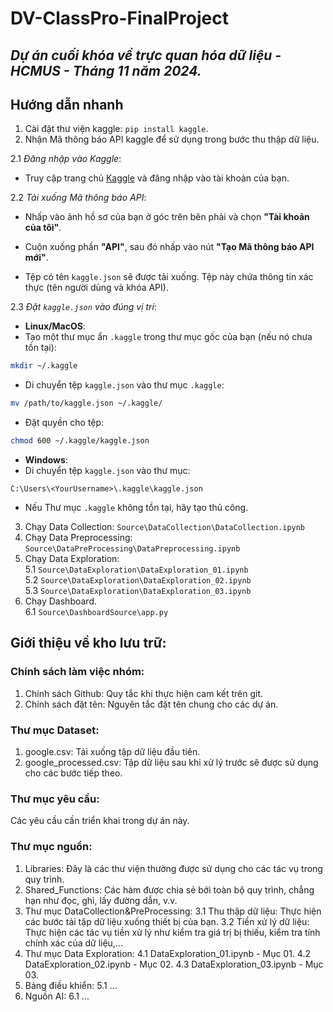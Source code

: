 # DV-ClassPro-FinalProject
*Dự án cuối khóa về trực quan hóa dữ liệu - HCMUS - Tháng 11 năm 2024.*
---
## Hướng dẫn nhanh
1. Cài đặt thư viện kaggle: `pip install kaggle`.
2. Nhận Mã thông báo API kaggle để sử dụng trong bước thu thập dữ liệu.

2.1 *Đăng nhập vào Kaggle*:

- Truy cập trang chủ [Kaggle](https://www.kaggle.com/) và đăng nhập vào tài khoản của bạn.

2.2 *Tải xuống Mã thông báo API*:

- Nhấp vào ảnh hồ sơ của bạn ở góc trên bên phải và chọn **"Tài khoản của tôi"**.

- Cuộn xuống phần **"API"**, sau đó nhấp vào nút **"Tạo Mã thông báo API mới"**.

- Tệp có tên `kaggle.json` sẽ được tải xuống. Tệp này chứa thông tin xác thực (tên người dùng và khóa API).

2.3 *Đặt `kaggle.json` vào đúng vị trí*:
- **Linux/MacOS**:
- Tạo một thư mục ẩn `.kaggle` trong thư mục gốc của bạn (nếu nó chưa tồn tại):
```bash
mkdir ~/.kaggle
```
- Di chuyển tệp `kaggle.json` vào thư mục `.kaggle`:
```bash
mv /path/to/kaggle.json ~/.kaggle/
```
- Đặt quyền cho tệp:
```bash
chmod 600 ~/.kaggle/kaggle.json
```
- **Windows**:
- Di chuyển tệp `kaggle.json` vào thư mục:
```
C:\Users\<YourUsername>\.kaggle\kaggle.json
```
- Nếu Thư mục `.kaggle` không tồn tại, hãy tạo thủ công.
3. Chạy Data Collection: `Source\DataCollection\DataCollection.ipynb`
4. Chạy Data Preprocessing: `Source\DataPreProcessing\DataPreprocessing.ipynb`
5. Chạy Data Exploration:\
5.1 `Source\DataExploration\DataExploration_01.ipynb`\
5.2 `Source\DataExploration\DataExploration_02.ipynb`\
5.3 `Source\DataExploration\DataExploration_03.ipynb`
7. Chạy Dashboard.\
6.1 `Source\DashboardSource\app.py`

## Giới thiệu về kho lưu trữ:

### **Chính sách làm việc nhóm:**
1. Chính sách Github: Quy tắc khi thực hiện cam kết trên git.
2. Chính sách đặt tên: Nguyên tắc đặt tên chung cho các dự án.
### **Thư mục Dataset:**
1. google.csv: Tải xuống tập dữ liệu đầu tiên.
2. google_processed.csv: Tập dữ liệu sau khi xử lý trước sẽ được sử dụng cho các bước tiếp theo.
### **Thư mục yêu cầu:**
Các yêu cầu cần triển khai trong dự án này.
### **Thư mục nguồn:**
1. Libraries: Đây là các thư viện thường được sử dụng cho các tác vụ trong quy trình.
2. Shared_Functions: Các hàm được chia sẻ bởi toàn bộ quy trình, chẳng hạn như đọc, ghi, lấy đường dẫn, v.v.
3. Thư mục DataCollection&PreProcessing:
3.1 Thu thập dữ liệu: Thực hiện các bước tải tập dữ liệu xuống thiết bị của bạn.
3.2 Tiền xử lý dữ liệu: Thực hiện các tác vụ tiền xử lý như kiểm tra giá trị bị thiếu, kiểm tra tính chính xác của dữ liệu,...
4. Thư mục Data Exploration:
4.1 DataExploration_01.ipynb - Mục 01.
4.2 DataExploration_02.ipynb - Mục 02.
4.3 DataExploration_03.ipynb - Mục 03.
5. Bảng điều khiển:
5.1 ...
6. Nguồn AI:
6.1 ...
